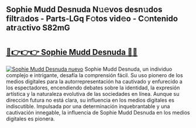 ## Sophie Mudd Desnuda N𝚞𝚎vos desn𝚞dos filtr𝚊dos - Parts-LGq F𝚘tos vid𝚎o - C𝚘ntenido atr𝚊ctivo S82mG

# <h2><a href="http://mbden1e.tromn.icu/?c=Sophie+Mudd+Desnuda">🔗👉👉👉 Sophie Mudd Desnuda 🔗🔗</a></h2>

[![Sophie Mudd Desnuda nuevo](https://i.imgur.com/pEAQMta.gif)](http://mbden1e.tromn.icu/?c=Sophie+Mudd+Desnuda)
Sophie Mudd Desnuda, un individuo complejo e intrigante, desafía la comprensión fácil. Su uso pionero de los medios digitales para la autorrepresentación ha cautivado y enfurecido a los espectadores, encendiendo debates sobre la identidad, la expresión artística y la naturaleza evolutiva de las sociedades en línea. Aunque su dirección futura no está clara, su influencia en los medios digitales es indiscutible. Impulsada por una determinación inquebrantable y una cautivación innegable, la influencia de Sophie Mudd Desnuda en los medios digitales es pionera.
